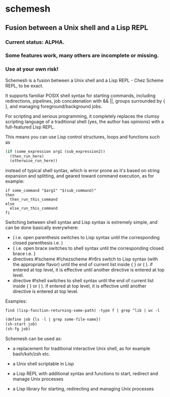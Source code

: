 # schemesh
## Fusion between a Unix shell and a Lisp REPL

### Current status: ALPHA.
### Some features work, many others are incomplete or missing.
### Use at your own risk!

Schemesh is a fusion between a Unix shell and a Lisp REPL - Chez Scheme REPL, to be exact.

It supports familiar POSIX shell syntax for starting commands, including redirections, pipelines,
job concatenation with && ||, groups surrounded by { }, and managing foreground/background jobs.

For scripting and serious programming, it completely replaces the clumsy scripting language
of a traditional shell (yes, the author has opinions) with a full-featured Lisp REPL.

This means you can use Lisp control structures, loops and functions such as
```lisp
(if (some_expression arg1 (sub_expression2))
  (then_run_here)
  (otherwise_run_here))
```
instead of typical shell syntax, which is error prone as it's based on string expansion and splitting,
and geared toward command execution, as for example:
```shell
if some_command "$arg1" "$(sub_command)"
then
  then_run_this_command
else
  else_run_this_command
fi
```

Switching between shell syntax and Lisp syntax is extremely simple, and can be done basically everywhere:
* ( i.e. open parenthesis switches to Lisp syntax until the corresponding closed parenthesis i.e. )
* { i.e. open brace switches to shell syntax until the corresponding closed brace i.e. }
* directives #!scheme #!chezscheme #!r6rs switch to Lisp syntax (with the appropriate flavor)
  until the end of current list inside { } or ( ).
  if entered at top level, it is effective until another directive is entered at top level.
* directive #!shell switches to shell syntax until the end of current list inside { } or ( ).
  if entered at top level, it is effective until another directive is entered at top level.

Examples:

```shell
find (lisp-function-returning-some-path) -type f | grep ^lib | wc -l
```

```lisp
(define job {ls -l | grep some-file-name})
(sh-start job)
(sh-fg job)
```

Schemesh can be used as:
* a replacement for traditional interactive Unix shell, as for example bash/ksh/zsh etc.

* a Unix shell scriptable in Lisp

* a Lisp REPL with additional syntax and functions to start, redirect and manage Unix processes

* a Lisp library for starting, redirecting and managing Unix processes
